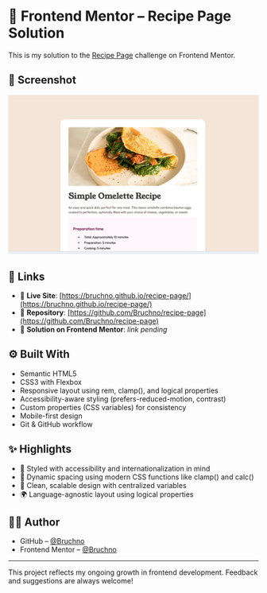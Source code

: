 # 🍳 Frontend Mentor – Recipe Page Solution

This is my solution to the [Recipe Page](https://www.frontendmentor.io/challenges/recipe-page-KiTsR8QQKm) challenge on Frontend Mentor.

## 📸 Screenshot

![Screenshot of the project](./screenshot.png)

## 🔗 Links

- 🔴 **Live Site**: [https://bruchno.github.io/recipe-page/](https://bruchno.github.io/recipe-page/)
- 🧩 **Repository**: [https://github.com/Bruchno/recipe-page](https://github.com/Bruchno/recipe-page)
- 🎯 **Solution on Frontend Mentor**: *link pending*

## ⚙️ Built With

- Semantic HTML5
- CSS3 with Flexbox
- Responsive layout using rem, clamp(), and logical properties
- Accessibility-aware styling (prefers-reduced-motion, contrast)
- Custom properties (CSS variables) for consistency
- Mobile-first design
- Git & GitHub workflow

## ✨ Highlights

- 💛 Styled with accessibility and internationalization in mind
- 🧮 Dynamic spacing using modern CSS functions like clamp() and calc()
- 🦄 Clean, scalable design with centralized variables
- 🌍 Language-agnostic layout using logical properties

## 🙋‍♀️ Author

- GitHub – [@Bruchno](https://github.com/Bruchno)
- Frontend Mentor – [@Bruchno](https://www.frontendmentor.io/profile/Bruchno)

---

This project reflects my ongoing growth in frontend development. Feedback and suggestions are always welcome!
